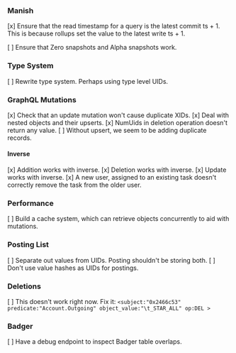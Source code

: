 ### Manish

[x] Ensure that the read timestamp for a query is the latest
  commit ts + 1. This is because rollups set the value to the latest write
  ts + 1.

[ ] Ensure that Zero snapshots and Alpha snapshots work.

### Type System

[ ] Rewrite type system. Perhaps using type level UIDs.

### GraphQL Mutations

[x] Check that an update mutation won't cause duplicate XIDs.
[x] Deal with nested objects and their upserts.
[x] NumUids in deletion operation doesn't return any value.
[ ] Without upsert, we seem to be adding duplicate records.

#### Inverse

[x] Addition works with inverse.
[x] Deletion works with inverse.
[x] Update works with inverse.
[x] A new user, assigned to an existing task doesn't correctly remove the task
    from the older user.

### Performance

[ ] Build a cache system, which can retrieve objects concurrently to aid with mutations.

### Posting List

[ ] Separate out values from UIDs. Posting shouldn't be storing both.
[ ] Don't use value hashes as UIDs for postings.

### Deletions

[ ] This doesn't work right now. Fix it: `<subject:"0x2466c53" predicate:"Account.Outgoing" object_value:"\t_STAR_ALL" op:DEL >`

### Badger

[ ] Have a debug endpoint to inspect Badger table overlaps.

